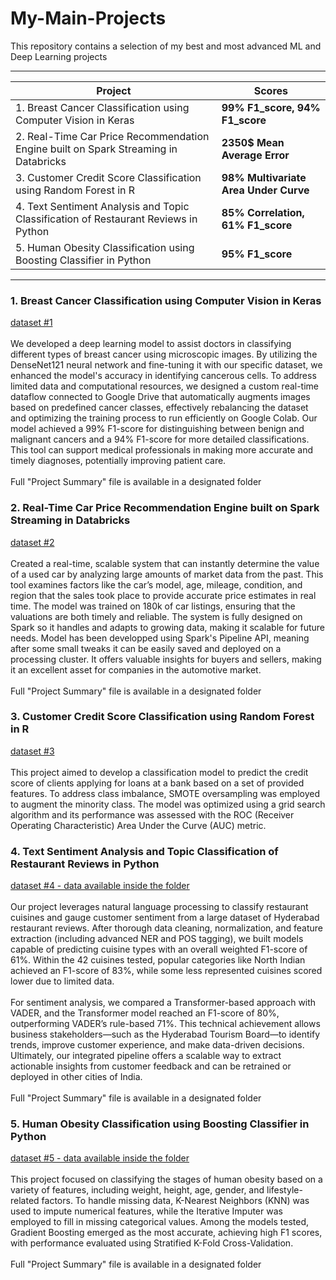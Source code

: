 # My-Main-Projects
This repository contains a selection of my best and most advanced ML and Deep Learning projects

---

| **Project** | **Scores** |
|---|---|
| 1. Breast Cancer Classification using Computer Vision in Keras | **99% F1_score, 94% F1_score** |
| 2. Real-Time Car Price Recommendation Engine built on Spark Streaming in Databricks | **2350$ Mean Average Error** |
| 3. Customer Credit Score Classification using Random Forest in R | **98% Multivariate Area Under Curve** |
| 4. Text Sentiment Analysis and Topic Classification of Restaurant Reviews in Python | **85% Correlation, 61% F1_score** |
| 5. Human Obesity Classification using Boosting Classifier in Python | **95% F1_score** |

---

### **1. Breast Cancer Classification using Computer Vision in Keras** 
[dataset #1](https://web.inf.ufpr.br/vri/databases/breast-cancer-histopathological-database-breakhis) \
 \
We developed a deep learning model to assist doctors in classifying different types of breast cancer using microscopic images. By utilizing the DenseNet121 neural network and fine-tuning it with our specific dataset, we enhanced the model's accuracy in identifying cancerous cells. To address limited data and computational resources, we designed a custom real-time dataflow connected to Google Drive that automatically augments images based on predefined cancer classes, effectively rebalancing the dataset and optimizing the training process to run efficiently on Google Colab. Our model achieved a 99% F1-score for distinguishing between benign and malignant cancers and a 94% F1-score for more detailed classifications. This tool can support medical professionals in making more accurate and timely diagnoses, potentially improving patient care. \
\
Full "Project Summary" file is available in a designated folder 

### **2. Real-Time Car Price Recommendation Engine built on Spark Streaming in Databricks** 
[dataset #2](https://www.kaggle.com/datasets/austinreese/craigslist-carstrucks-data) \
 \
Created a real-time, scalable system that can instantly determine the value of a used car by analyzing large amounts of market data from the past. This tool examines factors like the car’s model, age, mileage, condition, and region that the sales took place to provide accurate price estimates in real time. The model was trained on 180k of car listings, ensuring that the valuations are both timely and reliable. The system is fully designed on Spark so it handles and adapts to growing data, making it scalable for future needs. Model has been developped using Spark's Pipeline API, meaning after some small tweaks it can be easily saved and deployed on a processing cluster. It offers valuable insights for buyers and sellers, making it an excellent asset for companies in the automotive market. \
\
Full "Project Summary" file is available in a designated folder 


### **3. Customer Credit Score Classification using Random Forest in R** 
[dataset #3](https://www.kaggle.com/datasets/parisrohan/credit-score-classification) \
 \
This project aimed to develop a classification model to predict the credit score of clients applying for loans at a bank based on a set of provided features. To address class imbalance, SMOTE oversampling was employed to augment the minority class. The model was optimized using a grid search algorithm and its performance was assessed with the ROC (Receiver Operating Characteristic) Area Under the Curve (AUC) metric.

### **4. Text Sentiment Analysis and Topic Classification of Restaurant Reviews in Python** 
[dataset #4 - data available inside the folder](https://github.com/michalwojcik13/My-Main-Projects/tree/main/4.%20Text%20Sentiment%20Analysis%20and%20Topic%20Classification%20of%20Restaurant%20Reviews%20in%20Python) \
 \
Our project leverages natural language processing to classify restaurant cuisines and gauge customer sentiment from a large dataset of Hyderabad restaurant reviews. After thorough data cleaning, normalization, and feature extraction (including advanced NER and POS tagging), we built models capable of predicting cuisine types with an overall weighted F1-score of 61%. Within the 42 cuisines tested, popular categories like North Indian achieved an F1-score of 83%, while some less represented cuisines scored lower due to limited data. \
\
For sentiment analysis, we compared a Transformer-based approach with VADER, and the Transformer model reached an F1-score of 80%, outperforming VADER’s rule-based 71%. This technical achievement allows business stakeholders—such as the Hyderabad Tourism Board—to identify trends, improve customer experience, and make data-driven decisions. Ultimately, our integrated pipeline offers a scalable way to extract actionable insights from customer feedback and can be retrained or deployed in other cities of India. \
\
Full "Project Summary" file is available in a designated folder 

### **5. Human Obesity Classification using Boosting Classifier in Python** 
[dataset #5 - data available inside the folder](https://github.com/michalwojcik13/My-Main-Projects/tree/main/5.%20Human%20Obesity%20Classification%20using%20Boosting%20Classifier%20in%20Python) \
\
This project focused on classifying the stages of human obesity based on a variety of features, including weight, height, age, gender, and lifestyle-related factors. To handle missing data, K-Nearest Neighbors (KNN) was used to impute numerical features, while the Iterative Imputer was employed to fill in missing categorical values. Among the models tested, Gradient Boosting emerged as the most accurate, achieving high F1 scores, with performance evaluated using Stratified K-Fold Cross-Validation. \
\
Full "Project Summary" file is available in a designated folder 
